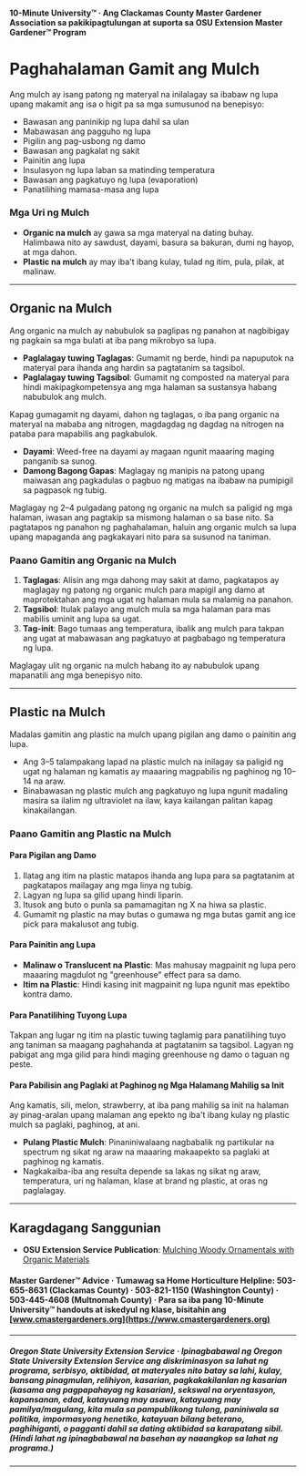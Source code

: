 #### 10-Minute University™ · Ang Clackamas County Master Gardener Association sa pakikipagtulungan at suporta sa OSU Extension Master Gardener™ Program

# Paghahalaman Gamit ang Mulch

Ang mulch ay isang patong ng materyal na inilalagay sa ibabaw ng lupa upang makamit ang isa o higit pa sa mga sumusunod na benepisyo:

- Bawasan ang paninikip ng lupa dahil sa ulan
- Mabawasan ang pagguho ng lupa
- Pigilin ang pag-usbong ng damo
- Bawasan ang pagkalat ng sakit
- Painitin ang lupa
- Insulasyon ng lupa laban sa matinding temperatura
- Bawasan ang pagkatuyo ng lupa (evaporation)
- Panatilihing mamasa-masa ang lupa

### Mga Uri ng Mulch

- **Organic na mulch** ay gawa sa mga materyal na dating buhay. Halimbawa nito ay sawdust, dayami, basura sa bakuran, dumi ng hayop, at mga dahon.
- **Plastic na mulch** ay may iba't ibang kulay, tulad ng itim, pula, pilak, at malinaw.

---

## Organic na Mulch

Ang organic na mulch ay nabubulok sa paglipas ng panahon at nagbibigay ng pagkain sa mga bulati at iba pang mikrobyo sa lupa.

- **Paglalagay tuwing Taglagas**: Gumamit ng berde, hindi pa napuputok na materyal para ihanda ang hardin sa pagtatanim sa tagsibol.
- **Paglalagay tuwing Tagsibol**: Gumamit ng composted na materyal para hindi makipagkompetensya ang mga halaman sa sustansya habang nabubulok ang mulch.

Kapag gumagamit ng dayami, dahon ng taglagas, o iba pang organic na materyal na mababa ang nitrogen, magdagdag ng dagdag na nitrogen na pataba para mapabilis ang pagkabulok.

- **Dayami**: Weed-free na dayami ay magaan ngunit maaaring maging panganib sa sunog.
- **Damong Bagong Gapas**: Maglagay ng manipis na patong upang maiwasan ang pagkadulas o pagbuo ng matigas na ibabaw na pumipigil sa pagpasok ng tubig.

Maglagay ng 2–4 pulgadang patong ng organic na mulch sa paligid ng mga halaman, iwasan ang pagtakip sa mismong halaman o sa base nito. Sa pagtatapos ng panahon ng paghahalaman, haluin ang organic mulch sa lupa upang mapaganda ang pagkakayari nito para sa susunod na taniman.

### Paano Gamitin ang Organic na Mulch

1. **Taglagas**: Alisin ang mga dahong may sakit at damo, pagkatapos ay maglagay ng patong ng organic mulch para mapigil ang damo at maprotektahan ang mga ugat ng halaman mula sa malamig na panahon.
2. **Tagsibol**: Itulak palayo ang mulch mula sa mga halaman para mas mabilis uminit ang lupa sa ugat.
3. **Tag-init**: Bago tumaas ang temperatura, ibalik ang mulch para takpan ang ugat at mabawasan ang pagkatuyo at pagbabago ng temperatura ng lupa.

Maglagay ulit ng organic na mulch habang ito ay nabubulok upang mapanatili ang mga benepisyo nito.

---

## Plastic na Mulch

Madalas gamitin ang plastic na mulch upang pigilan ang damo o painitin ang lupa.

- Ang 3–5 talampakang lapad na plastic mulch na inilagay sa paligid ng ugat ng halaman ng kamatis ay maaaring magpabilis ng paghinog ng 10–14 na araw.
- Binabawasan ng plastic mulch ang pagkatuyo ng lupa ngunit madaling masira sa ilalim ng ultraviolet na ilaw, kaya kailangan palitan kapag kinakailangan.

### Paano Gamitin ang Plastic na Mulch

#### Para Pigilan ang Damo

1. Ilatag ang itim na plastic matapos ihanda ang lupa para sa pagtatanim at pagkatapos mailagay ang mga linya ng tubig.
2. Lagyan ng lupa sa gilid upang hindi liparin.
3. Itusok ang buto o punla sa pamamagitan ng X na hiwa sa plastic.
4. Gumamit ng plastic na may butas o gumawa ng mga butas gamit ang ice pick para makalusot ang tubig.

#### Para Painitin ang Lupa

- **Malinaw o Translucent na Plastic**: Mas mahusay magpainit ng lupa pero maaaring magdulot ng "greenhouse" effect para sa damo.
- **Itim na Plastic**: Hindi kasing init magpainit ng lupa ngunit mas epektibo kontra damo.

#### Para Panatilihing Tuyong Lupa

Takpan ang lugar ng itim na plastic tuwing taglamig para panatilihing tuyo ang taniman sa maagang paghahanda at pagtatanim sa tagsibol. Lagyan ng pabigat ang mga gilid para hindi maging greenhouse ng damo o taguan ng peste.

#### Para Pabilisin ang Paglaki at Paghinog ng Mga Halamang Mahilig sa Init

Ang kamatis, sili, melon, strawberry, at iba pang mahilig sa init na halaman ay pinag-aralan upang malaman ang epekto ng iba't ibang kulay ng plastic mulch sa paglaki, paghinog, at ani.

- **Pulang Plastic Mulch**: Pinaniniwalaang nagbabalik ng partikular na spectrum ng sikat ng araw na maaaring makaapekto sa paglaki at paghinog ng kamatis.
- Nagkakaiba-iba ang resulta depende sa lakas ng sikat ng araw, temperatura, uri ng halaman, klase at brand ng plastic, at oras ng paglalagay.

---

## Karagdagang Sanggunian

- **OSU Extension Service Publication**: [Mulching Woody Ornamentals with Organic Materials](https://catalog.extension.oregonstate.edu/ec1629)

#### Master Gardener™ Advice · Tumawag sa Home Horticulture Helpline: 503-655-8631 (Clackamas County) · 503-821-1150 (Washington County) · 503-445-4608 (Multnomah County) · Para sa iba pang 10-Minute University™ handouts at iskedyul ng klase, bisitahin ang [www.cmastergardeners.org](https://www.cmastergardeners.org)

---

##### Oregon State University Extension Service · Ipinagbabawal ng Oregon State University Extension Service ang diskriminasyon sa lahat ng programa, serbisyo, aktibidad, at materyales nito batay sa lahi, kulay, bansang pinagmulan, relihiyon, kasarian, pagkakakilanlan ng kasarian (kasama ang pagpapahayag ng kasarian), sekswal na oryentasyon, kapansanan, edad, katayuang may asawa, katayuang may pamilya/magulang, kita mula sa pampublikong tulong, paniniwala sa politika, impormasyong henetiko, katayuan bilang beterano, paghihiganti, o pagganti dahil sa dating aktibidad sa karapatang sibil. (Hindi lahat ng ipinagbabawal na basehan ay naaangkop sa lahat ng programa.)
---